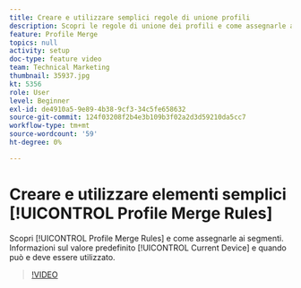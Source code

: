 ```yaml
---
title: Creare e utilizzare semplici regole di unione profili
description: Scopri le regole di unione dei profili e come assegnarle ai segmenti. Scopri il profilo "Dispositivo corrente" predefinito e quando può/deve essere utilizzato.
feature: Profile Merge
topics: null
activity: setup
doc-type: feature video
team: Technical Marketing
thumbnail: 35937.jpg
kt: 5356
role: User
level: Beginner
exl-id: de4910a5-9e89-4b38-9cf3-34c5fe658632
source-git-commit: 124f03208f2b4e3b109b3f02a2d3d59210da5cc7
workflow-type: tm+mt
source-wordcount: '59'
ht-degree: 0%

---
```


# Creare e utilizzare elementi semplici [!UICONTROL Profile Merge Rules]

Scopri [!UICONTROL Profile Merge Rules] e come assegnarle ai segmenti. Informazioni sul valore predefinito [!UICONTROL Current Device] e quando può e deve essere utilizzato.

>[!VIDEO](https://video.tv.adobe.com/v/35937/?quality=12&learn=on)
